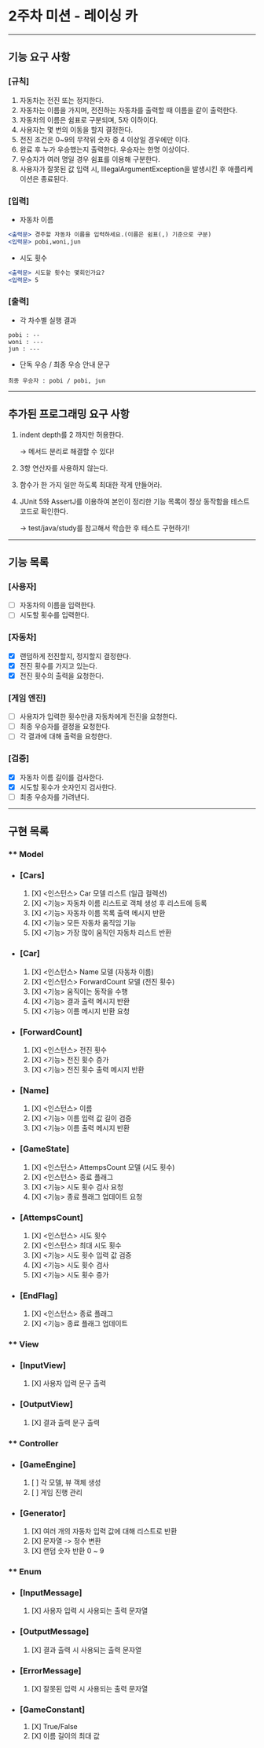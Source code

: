 
# 2주차 미션 - 레이싱 카

- - -

## 기능 요구 사항

### <strong>[규칙]</strong>
1. 자동차는 전진 또는 정지한다.
2. 자동차는 이름을 가지며, 전진하는 자동차를 출력할 때 이름을 같이 출력한다.
3. 자동차의 이름은 쉼표로 구분되며, 5자 이하이다.
4. 사용자는 몇 번의 이동을 할지 결정한다.
5. 전진 조건은 0~9의 무작위 숫자 중 4 이상일 경우에만 이다.
6. 완료 후 누가 우승했는지 출력한다. 우승자는 한명 이상이다.
7. 우승자가 여러 명일 경우 쉼표를 이용해 구분한다.
8. 사용자가 잘못된 값 입력 시, IllegalArgumentException을 발생시킨 후 애플리케이션은 종료된다.

### <strong>[입력]</strong>

- 자동차 이름

```jsx
<출력문> 경주할 자동차 이름을 입력하세요.(이름은 쉼표(,) 기준으로 구분)
<입력문> pobi,woni,jun
```

- 시도 횟수

```jsx
<출력문> 시도할 횟수는 몇회인가요?
<입력문> 5
```

### <strong>[출력]</strong>

- 각 차수별 실행 결과

```text
pobi : --
woni : ---
jun : ---
```

- 단독 우승 / 최종 우승 안내 문구

```text
최종 우승자 : pobi / pobi, jun
```

- - -

## 추가된 프로그래밍 요구 사항

1. indent depth를 2 까지만 허용한다.

    → 메서드 분리로 해결할 수 있다!
    
2. 3항 연산자를 사용하지 않는다.
3. 함수가 한 가지 일만 하도록 최대한 작게 만들어라.
4. JUnit 5와 AssertJ를 이용하여 본인이 정리한 기능 목록이 정상 동작함을 테스트 코드로 확인한다.
    
    → test/java/study를 참고해서 학습한 후 테스트 구현하기!

- - -

## 기능 목록

### <strong>[사용자]</strong>

- [ ] 자동차의 이름을 입력한다.
- [ ] 시도할 횟수를 입력한다.

### <strong>[자동차]</strong>

- [X] 랜덤하게 전진할지, 정지할지 결정한다.
- [X] 전진 횟수를 가지고 있는다.
- [X] 전진 횟수의 출력을 요청한다.

### <strong>[게임 엔진]</strong>

- [ ] 사용자가 입력한 횟수만큼 자동차에게 전진을 요청한다.
- [ ] 최종 우승자를 결정을 요청한다.
- [ ] 각 결과에 대해 출력을 요청한다.

### <strong>[검증]</strong>

- [X] 자동차 이름 길이를 검사한다.
- [X] 시도할 횟수가 숫자인지 검사한다.
- [ ] 최종 우승자를 가려낸다.

- - -

## 구현 목록

### ** Model

- ### <strong>[Cars]</strong>
  1. [X] <인스턴스> Car 모델 리스트 (일급 컬렉션)
  2. [X] <기능> 자동차 이름 리스트로 객체 생성 후 리스트에 등록
  3. [X] <기능> 자동차 이름 목록 출력 메시지 반환
  4. [X] <기능> 모든 자동차 움직임 기능
  5. [X] <기능> 가장 많이 움직인 자동차 리스트 반환

- ### <strong>[Car]</strong>
  1. [X] <인스턴스> Name 모델 (자동차 이름)
  2. [X] <인스턴스> ForwardCount 모델 (전진 횟수)
  3. [X] <기능> 움직이는 동작을 수행
  4. [X] <기능> 결과 출력 메시지 반환
  5. [X] <기능> 이름 메시지 반환 요청

- ### <strong>[ForwardCount]</strong>
  1. [X] <인스턴스> 전진 횟수
  2. [X] <기능> 전진 횟수 증가
  3. [X] <기능> 전진 횟수 출력 메시지 반환

- ### <strong>[Name]</strong>
  1. [X] <인스턴스> 이름
  2. [X] <기능> 이름 입력 값 길이 검증
  3. [X] <기능> 이름 출력 메시지 반환

- ### <strong>[GameState]</strong>
  1. [X] <인스턴스> AttempsCount 모델 (시도 횟수)
  2. [X] <인스턴스> 종료 플래그
  3. [X] <기능> 시도 횟수 검사 요청
  5. [X] <기능> 종료 플래그 업데이트 요청

- ### <strong>[AttempsCount]</strong>
  1. [X] <인스턴스> 시도 횟수
  2. [X] <인스턴스> 최대 시도 횟수
  3. [X] <기능> 시도 횟수 입력 값 검증
  4. [X] <기능> 시도 횟수 검사
  5. [X] <기능> 시도 횟수 증가

- ### <strong>[EndFlag]</strong>
  1. [X] <인스턴스> 종료 플래그
  2. [X] <기능> 종료 플래그 업데이트

### ** View

- ### <strong>[InputView]</strong>
  1. [X] 사용자 입력 문구 출력

- ### <strong>[OutputView]</strong>
  1. [X] 결과 출력 문구 출력

### ** Controller

- ### <strong>[GameEngine]</strong>
  1. [ ] 각 모델, 뷰 객체 생성
  2. [ ] 게임 진행 관리

- ### <strong>[Generator]</strong>
  1. [X] 여러 개의 자동차 입력 값에 대해 리스트로 반환
  2. [X] 문자열 -> 정수 변환
  3. [X] 랜덤 숫자 반환 0 ~ 9

### ** Enum

- ### <strong>[InputMessage]</strong>
  1. [X] 사용자 입력 시 사용되는 출력 문자열

- ### <strong>[OutputMessage]</strong>
  1. [X] 결과 출력 시 사용되는 출력 문자열

- ### <strong>[ErrorMessage]</strong>
  1. [X] 잘못된 입력 시 사용되는 출력 문자열

- ### <strong>[GameConstant]</strong>
  1. [X] True/False
  2. [X] 이름 길이의 최대 값